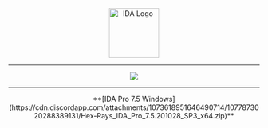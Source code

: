 <div align="center">
  <a href="https://github.com/soevielofficial/IDA-Pro-7.5"><img alt="IDA Logo" src="https://cdn.discordapp.com/attachments/862008488502755330/1073620699635273758/logo.png" height="100" /></a>
<div>
<hr>
<p align="center">
  <a href="https://github.com/soevielofficial/IDA-Pro-7.5"><img src="https://img.shields.io/github/stars/soevielofficial/IDA-Pro-7.5?style=for-the-badge"></a>
</p>
<hr>
**[IDA Pro 7.5 Windows](https://cdn.discordapp.com/attachments/1073618951646490714/1077873020288389131/Hex-Rays_IDA_Pro_7.5.201028_SP3_x64.zip)**
